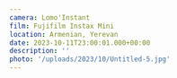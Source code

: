 ```yaml
---
camera: Lomo'Instant
film: Fujifilm Instax Mini
location: Armenian, Yerevan
date: 2023-10-11T23:00:01.000+00:00
description: ''
photo: '/uploads/2023/10/Untitled-5.jpg'
---
```


